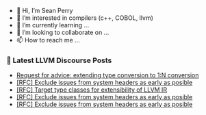 - 👋 Hi, I’m Sean Perry
- 👀 I’m interested in compilers (c++, COBOL, llvm)
- 🌱 I’m currently learning ...
- 💞️ I’m looking to collaborate on ...
- 📫 How to reach me ...

<!---
s66perry/s66perry is a ✨ special ✨ repository because its `README.md` (this file) appears on your GitHub profile.
You can click the Preview link to take a look at your changes.
--->
### 📕 Latest LLVM Discourse Posts

<!-- DISCOURSE-LLVM:START -->
- [Request for advice: extending type conversion to 1:N conversion](https://discourse.llvm.org/t/request-for-advice-extending-type-conversion-to-1-n-conversion/67964#post_10)
- [[RFC] Exclude issues from system headers as early as posible](https://discourse.llvm.org/t/rfc-exclude-issues-from-system-headers-as-early-as-posible/68483#post_5)
- [[RFC] Target type classes for extensibility of LLVM IR](https://discourse.llvm.org/t/rfc-target-type-classes-for-extensibility-of-llvm-ir/69813#post_11)
- [[RFC] Exclude issues from system headers as early as posible](https://discourse.llvm.org/t/rfc-exclude-issues-from-system-headers-as-early-as-posible/68483#post_4)
- [[RFC] Exclude issues from system headers as early as posible](https://discourse.llvm.org/t/rfc-exclude-issues-from-system-headers-as-early-as-posible/68483#post_3)
<!-- DISCOURSE-LLVM:END -->
